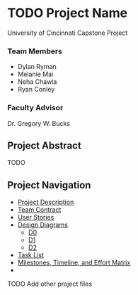 # TODO Project Name
University of Cincinnati Capstone Project

### Team Members
- Dylan Ryman
- Melanie Mai
- Neha Chawla
- Ryan Conley

### Faculty Advisor
Dr. Gregory W. Bucks

## Project Abstract
TODO

## Project Navigation
- [Project Description](ProjectDescription.md)
- [Team Contract](TeamContract.md)
- [User Stories](UserStories.md)
- [Design Diagrams](/Design_Diagrams/DesignDiagrams.md)
    - [D0](/Design_Diagrams/D0.png)
    - [D1](/Design_Diagrams/D1.png)
    - [D2](/Design_Diagrams/D2.png)
- [Task List](Tasklist.md)
- [Milestones, Timeline, and Effort Matrix](/Milestones.md)
- 
TODO Add other project files
